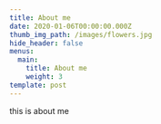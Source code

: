 ```yaml
---
title: About me
date: 2020-01-06T00:00:00.000Z
thumb_img_path: /images/flowers.jpg
hide_header: false
menus:
  main:
    title: About me
    weight: 3
template: post
---
```

this is about me
